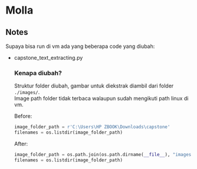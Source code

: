 # Molla

## **Notes**

Supaya bisa run di vm ada yang beberapa code yang diubah:

- capstone_text_extracting.py

  ### **Kenapa diubah?**
  Struktur folder diubah, gambar untuk diekstrak diambil dari folder ```./images/```.     
  Image path folder tidak terbaca walaupun sudah mengikuti path linux di vm.
   
  Before:
  ```python
  image_folder_path = r'C:\Users\HP ZBOOK\Downloads\capstone'
  filenames = os.listdir(image_folder_path)
  ```
  After:
  ```py
  image_folder_path = os.path.join(os.path.dirname(__file__), "images")
  filenames = os.listdir(image_folder_path)
  ```

  
